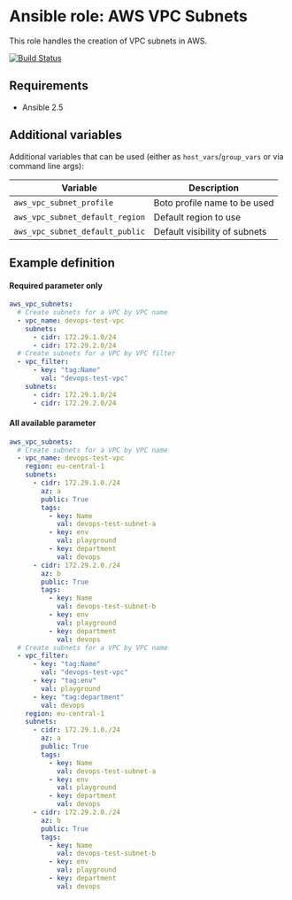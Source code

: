 # Ansible role: AWS VPC Subnets

This role handles the creation of VPC subnets in AWS.

[![Build Status](https://travis-ci.org/Flaconi/ansible-role-aws-vpc-subnet.svg?branch=master)](https://travis-ci.org/Flaconi/ansible-role-aws-vpc-subnet)

## Requirements

* Ansible 2.5


## Additional variables

Additional variables that can be used (either as `host_vars`/`group_vars` or via command line args):

| Variable                        | Description                     |
|---------------------------------|---------------------------------|
| `aws_vpc_subnet_profile`        | Boto profile name to be used    |
| `aws_vpc_subnet_default_region` | Default region to use           |
| `aws_vpc_subnet_default_public` | Default visibility of subnets   |


## Example definition

#### Required parameter only

```yml
aws_vpc_subnets:
  # Create subnets for a VPC by VPC name
  - vpc_name: devops-test-vpc
    subnets:
      - cidr: 172.29.1.0/24
      - cidr: 172.29.2.0/24
  # Create subnets for a VPC by VPC filter
  - vpc_filter:
      - key: "tag:Name"
        val: "devops-test-vpc"
    subnets:
      - cidr: 172.29.1.0/24
      - cidr: 172.29.2.0/24
```

#### All available parameter
```yml
aws_vpc_subnets:
  # Create subnets for a VPC by VPC name
  - vpc_name: devops-test-vpc
    region: eu-central-1
    subnets:
      - cidr: 172.29.1.0./24
        az: a
        public: True
        tags:
          - key: Name
            val: devops-test-subnet-a
          - key: env
            val: playground
          - key: department
            val: devops
      - cidr: 172.29.2.0./24
        az: b
        public: True
        tags:
          - key: Name
            val: devops-test-subnet-b
          - key: env
            val: playground
          - key: department
            val: devops
  # Create subnets for a VPC by VPC name
  - vpc_filter:
      - key: "tag:Name"
        val: "devops-test-vpc"
      - key: "tag:env"
        val: playground
      - key: "tag:department"
        val: devops
    region: eu-central-1
    subnets:
      - cidr: 172.29.1.0./24
        az: a
        public: True
        tags:
          - key: Name
            val: devops-test-subnet-a
          - key: env
            val: playground
          - key: department
            val: devops
      - cidr: 172.29.2.0./24
        az: b
        public: True
        tags:
          - key: Name
            val: devops-test-subnet-b
          - key: env
            val: playground
          - key: department
            val: devops
```
